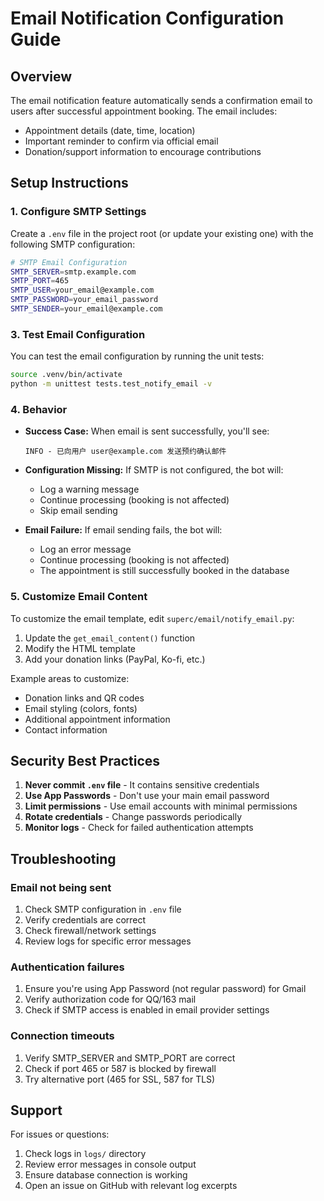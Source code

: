 # Email Notification Configuration Guide

## Overview
The email notification feature automatically sends a confirmation email to users after successful appointment booking. The email includes:
- Appointment details (date, time, location)
- Important reminder to confirm via official email
- Donation/support information to encourage contributions

## Setup Instructions

### 1. Configure SMTP Settings

Create a `.env` file in the project root (or update your existing one) with the following SMTP configuration:

```bash
# SMTP Email Configuration
SMTP_SERVER=smtp.example.com
SMTP_PORT=465
SMTP_USER=your_email@example.com
SMTP_PASSWORD=your_email_password
SMTP_SENDER=your_email@example.com
```

### 3. Test Email Configuration

You can test the email configuration by running the unit tests:

```bash
source .venv/bin/activate
python -m unittest tests.test_notify_email -v
```

### 4. Behavior

- **Success Case:** When email is sent successfully, you'll see:
  ```
  INFO - 已向用户 user@example.com 发送预约确认邮件
  ```

- **Configuration Missing:** If SMTP is not configured, the bot will:
  - Log a warning message
  - Continue processing (booking is not affected)
  - Skip email sending

- **Email Failure:** If email sending fails, the bot will:
  - Log an error message
  - Continue processing (booking is not affected)
  - The appointment is still successfully booked in the database

### 5. Customize Email Content

To customize the email template, edit `superc/email/notify_email.py`:

1. Update the `get_email_content()` function
2. Modify the HTML template
3. Add your donation links (PayPal, Ko-fi, etc.)

Example areas to customize:
- Donation links and QR codes
- Email styling (colors, fonts)
- Additional appointment information
- Contact information

## Security Best Practices

1. **Never commit `.env` file** - It contains sensitive credentials
2. **Use App Passwords** - Don't use your main email password
3. **Limit permissions** - Use email accounts with minimal permissions
4. **Rotate credentials** - Change passwords periodically
5. **Monitor logs** - Check for failed authentication attempts

## Troubleshooting

### Email not being sent
1. Check SMTP configuration in `.env` file
2. Verify credentials are correct
3. Check firewall/network settings
4. Review logs for specific error messages

### Authentication failures
1. Ensure you're using App Password (not regular password) for Gmail
2. Verify authorization code for QQ/163 mail
3. Check if SMTP access is enabled in email provider settings

### Connection timeouts
1. Verify SMTP_SERVER and SMTP_PORT are correct
2. Check if port 465 or 587 is blocked by firewall
3. Try alternative port (465 for SSL, 587 for TLS)

## Support

For issues or questions:
1. Check logs in `logs/` directory
2. Review error messages in console output
3. Ensure database connection is working
4. Open an issue on GitHub with relevant log excerpts
